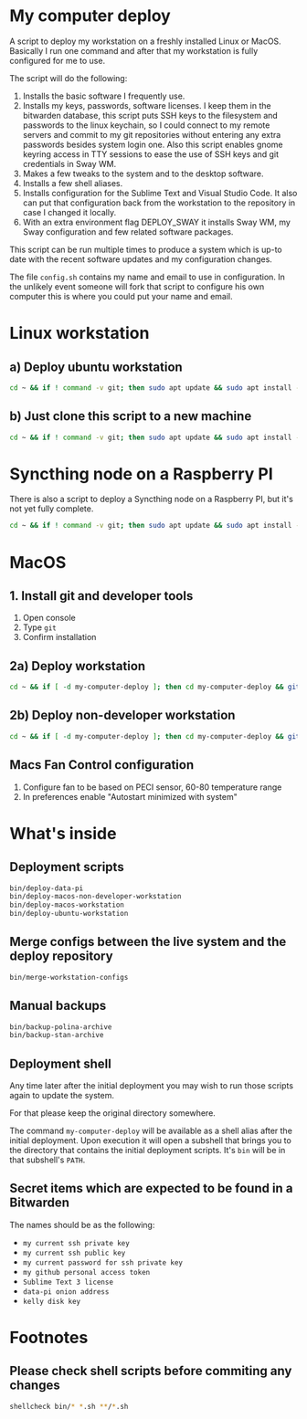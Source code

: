 # My computer deploy

A script to deploy my workstation on a freshly installed Linux or MacOS. Basically I run one command and after that my workstation is fully configured for me to use.

The script will do the following:

1. Installs the basic software I frequently use.
2. Installs my keys, passwords, software licenses. I keep them in the bitwarden database, this script puts SSH keys to the filesystem and passwords to the linux keychain, so I could connect to my remote servers and commit to my git repositories without entering any extra passwords besides system login one. Also this script enables gnome keyring access in TTY sessions to ease the use of SSH keys and git credentials in Sway WM.
3. Makes a few tweaks to the system and to the desktop software.
4. Installs a few shell aliases.
5. Installs configuration for the Sublime Text and Visual Studio Code. It also can put that configuration back from the workstation to the repository in case I changed it locally.
6. With an extra environment flag DEPLOY_SWAY it installs Sway WM, my Sway configuration and few related software packages.

This script can be run multiple times to produce a system which is up-to date with the recent software updates and my configuration changes.

The file ``config.sh`` contains my name and email to use in configuration. In the unlikely event someone will fork that script to configure his own computer this is where you could put your name and email.

# Linux workstation

## a) Deploy ubuntu workstation
```sh
cd ~ && if ! command -v git; then sudo apt update && sudo apt install -y git; fi && if [ -d my-computer-deploy ]; then cd my-computer-deploy && git pull; else git clone https://github.com/senotrusov/my-computer-deploy.git && cd my-computer-deploy; fi && bin/deploy-ubuntu-workstation
```

## b) Just clone this script to a new machine
```sh
cd ~ && if ! command -v git; then sudo apt update && sudo apt install -y git; fi && if [ -d my-computer-deploy ]; then cd my-computer-deploy && git pull; else git clone https://github.com/senotrusov/my-computer-deploy.git && cd my-computer-deploy; fi && ls -1 bin/*
```

# Syncthing node on a Raspberry PI

There is also a script to deploy a Syncthing node on a Raspberry PI, but it's not yet fully complete.

```sh
cd ~ && if ! command -v git; then sudo apt update && sudo apt install -y git; fi && if [ -d my-computer-deploy ]; then cd my-computer-deploy && git pull; else git clone https://github.com/senotrusov/my-computer-deploy.git && cd my-computer-deploy; fi && bin/deploy-data-pi
```

# MacOS

## 1. Install git and developer tools

1. Open console
2. Type ``git``
3. Confirm installation

## 2a) Deploy workstation
```sh
cd ~ && if [ -d my-computer-deploy ]; then cd my-computer-deploy && git pull; else git clone https://github.com/senotrusov/my-computer-deploy.git && cd my-computer-deploy; fi && bin/deploy-macos-workstation
```

## 2b) Deploy non-developer workstation
```sh
cd ~ && if [ -d my-computer-deploy ]; then cd my-computer-deploy && git pull; else git clone https://github.com/senotrusov/my-computer-deploy.git && cd my-computer-deploy; fi && bin/deploy-macos-non-developer-workstation
```

## Macs Fan Control configuration

1. Configure fan to be based on PECI sensor, 60-80 temperature range
2. In preferences enable "Autostart minimized with system"

# What's inside

## Deployment scripts
```sh
bin/deploy-data-pi
bin/deploy-macos-non-developer-workstation
bin/deploy-macos-workstation
bin/deploy-ubuntu-workstation
```


## Merge configs between the live system and the deploy repository
```sh
bin/merge-workstation-configs
```


## Manual backups
```sh
bin/backup-polina-archive
bin/backup-stan-archive
```


## Deployment shell

Any time later after the initial deployment you may wish to run those scripts again to update the system.

For that please keep the original directory somewhere.

The command ``my-computer-deploy`` will be available as a shell alias after the initial deployment. Upon execution it will open a subshell that brings you to the directory that contains the initial deployment scripts. It's ``bin`` will be in that subshell's ``PATH``.


## Secret items which are expected to be found in a Bitwarden

The names should be as the following:

* ``my current ssh private key``  
* ``my current ssh public key``  
* ``my current password for ssh private key``  
* ``my github personal access token``  
* ``Sublime Text 3 license``  
* ``data-pi onion address``  
* ``kelly disk key``  

# Footnotes

## Please check shell scripts before commiting any changes
```sh
shellcheck bin/* *.sh **/*.sh
```
